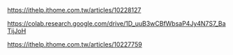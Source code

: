 
https://ithelp.ithome.com.tw/articles/10228127

https://colab.research.google.com/drive/1D_uuB3wCBfWbsaP4Jy4N7S7_BaTijJoH

https://ithelp.ithome.com.tw/articles/10227759
